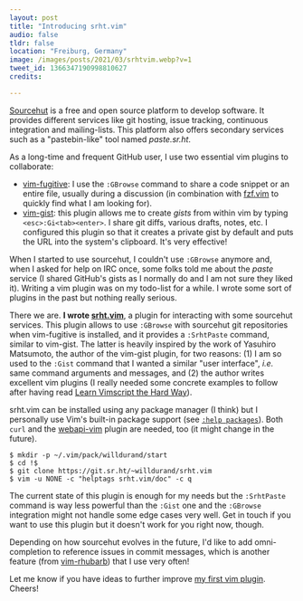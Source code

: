 ```yaml
---
layout: post
title: "Introducing srht.vim"
audio: false
tldr: false
location: "Freiburg, Germany"
image: /images/posts/2021/03/srhtvim.webp?v=1
tweet_id: 1366347190998810627
credits:

---
```


[Sourcehut][1] is a free and open source platform to develop software. It
provides different services like git hosting, issue tracking, continuous
integration and mailing-lists. This platform also offers secondary services such
as a "pastebin-like" tool named _paste.sr.ht_.

As a long-time and frequent GitHub user, I use two essential vim plugins to
collaborate:

- [vim-fugitive][2]: I use the `:GBrowse` command to share a code snippet
  or an entire file, usually during a discussion (in combination with
  [fzf.vim][4] to quickly find what I am looking for).
- [vim-gist][3]: this plugin allows me to create _gists_ from within vim by
  typing `<esc>:Gi<tab><enter>`. I share git diffs, various drafts, notes, etc.
  I configured this plugin so that it creates a private gist by default and puts
  the URL into the system's clipboard. It's very effective!

When I started to use sourcehut, I couldn't use `:GBrowse` anymore and, when I
asked for help on IRC once, some folks told me about the _paste_ service (I
shared GitHub's gists as I normally do and I am not sure they liked it). Writing
a vim plugin was on my todo-list for a while. I wrote some sort of plugins in
the past but nothing really serious.

There we are. **I wrote [srht.vim][5]**, a plugin for interacting with some
sourcehut services. This plugin allows to use `:GBrowse` with sourcehut git
repositories when vim-fugitive is installed, and it provides a `:SrhtPaste`
command, similar to vim-gist. The latter is heavily inspired by the work of
Yasuhiro Matsumoto, the author of the vim-gist plugin, for two reasons: (1) I am
so used to the `:Gist` command that I wanted a similar "user interface", _i.e._
same command arguments and messages, and (2) the author writes excellent vim
plugins (I really needed some concrete examples to follow after having read
[Learn Vimscript the Hard Way][6]).

srht.vim can be installed using any package manager (I think) but I personally
use Vim's built-in package support (see [`:help packages`][7]). Both `curl` and
the [webapi-vim][8] plugin are needed, too (it might change in the future).

```
$ mkdir -p ~/.vim/pack/willdurand/start
$ cd !$
$ git clone https://git.sr.ht/~willdurand/srht.vim
$ vim -u NONE -c "helptags srht.vim/doc" -c q
```

The current state of this plugin is enough for my needs but the `:SrhtPaste`
command is way less powerful than the `:Gist` one and the `:GBrowse` integration
might not handle some edge cases very well. Get in touch if you want to use this
plugin but it doesn't work for you right now, though.

Depending on how sourcehut evolves in the future, I'd like to add
omni-completion to reference issues in commit messages, which is another feature
(from [vim-rhubarb][9]) that I use very often!

Let me know if you have ideas to further improve [my first vim plugin][5].
Cheers!

[1]: https://sourcehut.org/
[2]: https://github.com/tpope/vim-fugitive
[3]: https://github.com/mattn/vim-gist
[4]: https://github.com/junegunn/fzf.vim
[5]: https://git.sr.ht/~willdurand/srht.vim
[6]: https://learnvimscriptthehardway.stevelosh.com/
[7]: https://vimhelp.org/repeat.txt.html#packages
[8]: https://github.com/mattn/webapi-vim
[9]: https://github.com/tpope/vim-rhubarb
